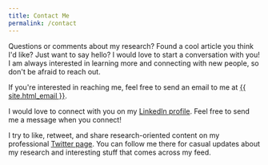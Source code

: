 ```yaml
---
title: Contact Me
permalink: /contact
---
```


Questions or comments about my research? Found a cool article you think I'd like? Just want to say hello? I would love to start a conversation with you! I am always interested in learning more and connecting with new people, so don't be afraid to reach out.

If you're interested in reaching me, feel free to send an email to me at <a class="u-email" href="mailto:{{ site.email }}">{{ site.html_email }}</a>.

I would love to connect with you on my <a href="https://www.linkedin.com/in/{{ site.linkedin_username| cgi_escape | escape }}">LinkedIn profile</a>. Feel free to send me a message when you connect!

I try to like, retweet, and share research-oriented content on my professional <a href="https://www.twitter.com/{{ site.twitter_username| cgi_escape | escape }}">Twitter page</a>. You can follow me there for casual updates about my research and interesting stuff that comes across my feed.